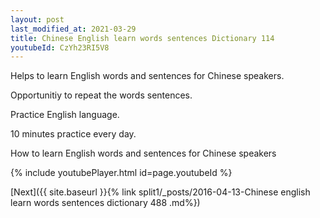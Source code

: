 ```yaml
---
layout: post
last_modified_at: 2021-03-29
title: Chinese English learn words sentences Dictionary 114 
youtubeId: CzYh23RI5V8
---
```

 
 
Helps to learn English words and sentences for Chinese speakers.

Opportunitiy to repeat the words sentences. 

Practice English language. 
 
10 minutes practice every day. 
 
How to learn English words and sentences for Chinese speakers 
 
{% include youtubePlayer.html id=page.youtubeId %}
 
 
[Next]({{ site.baseurl }}{% link  split1/_posts/2016-04-13-Chinese english learn words sentences dictionary 488 .md%})
 
